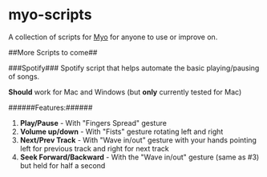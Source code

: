 myo-scripts
===========

A collection of scripts for [Myo](https://www.thalmic.com/en/myo/ "Myo") for anyone to use or improve on.

##More Scripts to come##

###Spotify###
Spotify script that helps automate the basic playing/pausing of songs.

**Should** work for Mac and Windows (but **only** currently tested for Mac)

######Features:######
1. **Play/Pause** - With "Fingers Spread" gesture
2. **Volume up/down** - With "Fists" gesture rotating left and right
3. **Next/Prev Track** - With "Wave in/out" gesture with your hands pointing left for previous track and right for next track
4. **Seek Forward/Backward** - With the "Wave in/out" gesture (same as #3) but held for half a second

